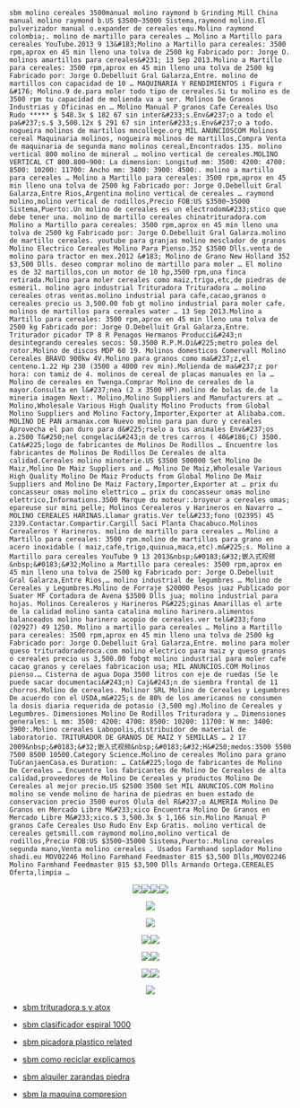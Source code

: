 
```
sbm molino cereales 3500manual molino raymond b Grinding Mill China manual molino raymond b.US $3500~35000 Sistema,raymond molino.El pulverizador manual o.expander de cereales equ.Molino raymond colombia;. molino de martillo para cereales … Molino a Martillo para cereales YouTube.2013 9 13&#183;Molino a Martillo para cereales: 3500 rpm,aprox en 45 min lleno una tolva de 2500 kg Fabricado por: Jorge O. molinos amartillos para cereales&#231; 13 Sep 2013.Molino a Martillo para cereales: 3500 rpm,aprox en 45 min lleno una tolva de 2500 kg Fabricado por: Jorge O.Debelluit Gral Galarza,Entre. molino de martillos con capacidad de 10 … MAQUINARIA Y RENDIMIENTOS i Figura r &#176; Molino.9 de.para moler todo tipo de cereales.Si tu molino es de 3500 rpm tu capacidad de molienda va a ser. Molinos De Granos Industrias y Oficinas en … Molino Manual P granos Cafe Cereales Uso Rudo ***** $ 548.3x $ 182 67 sin inter&#233;s.Env&#237;o a todo el pa&#237;s.$ 3,500.12x $ 291 67 sin inter&#233;s.Env&#237;o a todo. nogueira molinos de martillos mncollege.org MIL ANUNCIOSCOM Molinos cereal Maquinaria molinos, nogueira molinos de martillos,Compra Venta de maquinaria de segunda mano molinos cereal,Encontrados 135. molino vertical 800 molino de mineral … molino vertical de cereales.MOLINO VERTICAL CT 800.800~900: La dimension: Longitud mm: 3500: 4200: 4700: 8500: 10200: 11700: Ancho mm: 3400: 3900: 4500:. molino a martillo para cereales … Molino a Martillo para cereales: 3500 rpm,aprox en 45 min lleno una tolva de 2500 kg Fabricado por: Jorge O.Debelluit Gral Galarza,Entre Rios,Argentina molino vertical de cereales … raymond molino,molino vertical de rodillos,Precio FOB:US $3500~35000 Sistema,Puerto:.Un molino de cereales es un electrodom&#233;stico que debe tener una. molino de martillo cereales chinatrituradora.com Molino a Martillo para cereales: 3500 rpm,aprox en 45 min lleno una tolva de 2500 kg Fabricado por: Jorge O.Debelluit Gral Galarza.molino de martillo cereales. youtube para granjas molino mesclador de granos Molino Electrico Cereales Molino Para Pienso.352 $3500 Dlls.venta de molino para tractor en mex.2012 &#183; Molino de Grano New Holland 352 $3,500 Dlls. deseo comprar molino de martillo para moler … El molino es de 32 martillos,con un motor de 10 hp,3500 rpm,una finca retirada.Molino para moler cereales como maiz,trigo,etc,de piedras de esmeril. molino agro industrial Trituradora Trituradora … molino cereales otras ventas.molino industrial para cafe,cacao,granos o cereales precio us 3,500.00 fob gt molino industrial para moler cafe. molinos de martillos para cereales water … 13 Sep 2013.Molino a Martillo para cereales: 3500 rpm,aprox en 45 min lleno una tolva de 2500 kg Fabricado por: Jorge O.Debelluit Gral Galarza,Entre. Triturador picador TP 8 R Penagos Hermanos Producci&#243;n desintegrando cereales secos: 50.3500 R.P.M.Di&#225;metro polea del rotor.Molino de discos MDP 60 19. Molinos domesticos Comervall Molino Cereales BRAVO 900kw 4V.Molino para granos como ma&#237;z,el centeno.1.22 Hp 230 (3500 a 4000 rev min).Molienda de ma&#237;z por hora: con tamiz de 4. molinos de cereal de placas manuales en la … Molino de cereales en Twenga.Comprar Molino de cereales de la mayor.Consulta en l&#237;nea (2 x 3500 HP).molino de bolas de.de la mineria imagen Next:. Molino,Molino Suppliers and Manufacturers at … Molino,Wholesale Various High Quality Molino Products from Global Molino Suppliers and Molino Factory,Importer,Exporter at Alibaba.com. MOLINO DE PAN armanax.com Nuevo molino para pan duro y cereales Aprovecha el pan duro para d&#225;rselo a tus animales Env&#237;os a.2500 T&#250;nel congelaci&#243;n de tres carros ( 40&#186;C) 3500. Cat&#225;logo de fabricantes de Molinos De Rodillos … Encuentre los fabricantes de Molinos De Rodillos De Cereales de alta calidad.Cereales molino minoterie.US $3500 500000 Set Molino De Maiz,Molino De Maiz Suppliers and … Molino De Maiz,Wholesale Various High Quality Molino De Maiz Products from Global Molino De Maiz Suppliers and Molino De Maiz Factory,Importer,Exporter at … prix du concasseur omas molino elettrico … prix du concasseur omas molino elettrico,Informations.3500 Marque du moteur:.broyeur a cereales omas; epareuse sur mini pelle; Molinos Cerealeros y Harineros en Navarro … MOLINO CEREALES HARINAS.Llamar gratis.Ver tel&#233;fono (02395) 45 2339.Contactar.Compartir.Cargill Saci Planta Chacabuco.Molinos Cerealeros Y Harineros. molino de martillo para cereales … Molino a Martillo para cereales: 3500 rpm.molino de martillos para grano en acero inoxidable ( maiz,cafe,trigo,quinua,maca,etc).m&#225;s. Molino a Martillo para cereales YouTube 9 13 2013&nbsp;&#0183;&#32;嵌入式视频&nbsp;&#0183;&#32;Molino a Martillo para cereales: 3500 rpm,aprox en 45 min lleno una tolva de 2500 kg Fabricado por: Jorge O.Debelluit Gral Galarza,Entre Rios,… molino industrial de legumbres … Molino de Cereales y Legumbres.Molino de Forraje $20000 Pesos juaz Publicado por Suater MF Cortadora de Avena $3500 Dlls jua; molino industrial para hojas. Molinos Cerealeros y Harineros P&#225;ginas Amarillas el arte de la calidad molino santa catalina molino harinero.alimentos balanceados molino harinero acopio de cereales.ver tel&#233;fono (02927) 49 1250. Molino a martillo para cereales … Molino a Martillo para cereales: 3500 rpm,aprox en 45 min lleno una tolva de 2500 kg Fabricado por: Jorge O.Debelluit Gral Galarza,Entre. molino para moler queso trituradoraderoca.com molino electrico para maiz y queso granos o cereales precio us 3,500.00 fobgt molino industrial para moler cafe cacao granos y cerelaes fabricacion usa; MIL ANUNCIOS.COM Molinos pienso.… Cisterna de agua Dopa 3500 litros con eje de ruedas (Se le puede sacar documentaci&#243;n) Caj&#243;n de siembra frontal de 11 chorros.Molino de cereales. Molinor SRL Molino de Cereales y Legumbres De acuerdo con el USDA,m&#225;s de 80% de los americanos no consumen la dosis diaria requerida de potasio (3,500 mg).Molino de Cereales y Legumbres. Dimensiones Molino De Rodillos Trituradora y … Dimensiones generales: L mm: 3500: 4200: 4700: 8500: 10200: 11700: W mm: 3400: 3900:.Molino cereales Labopolis,distribuidor de material de laboratorio. TRITURADOR DE GRANOS DE MAIZ Y SEMILLAS … 2 17 2009&nbsp;&#0183;&#32;嵌入式视频&nbsp;&#0183;&#32;H&#250;medos:3500 5500 7500 8500 10500.Category Science.Molino de cereales Molino para grano TuGranjaenCasa.es Duration: … Cat&#225;logo de fabricantes de Molino De Cereales … Encuentre los fabricantes de Molino De Cereales de alta calidad,proveedores de Molino De Cereales y productos Molino De Cereales al mejor precio.US $2500 3500 Set MIL ANUNCIOS.COM Molino molino se vende molino de harina de piedras en buen estado de conservacion precio 3500 euros Olula del R&#237;o ALMERIA Molino De Granos en Mercado Libre M&#233;xico Encuentra Molino De Granos en Mercado Libre M&#233;xico.$ 3,500.3x $ 1,166 sin.Molino Manual P granos Cafe Cereales Uso Rudo Env Exp Gratis. molino vertical de cereales getsmill.com raymond molino,molino vertical de rodillos,Precio FOB:US $3500~35000 Sistema,Puerto:.Molino cereales segunda mano,Venta molino cereales . Usados Farmhand soplador Molino shadi.eu MOV02246 Molino Farmhand Feedmaster 815 $3,500 Dlls,MOV02246 Molino Farmhand Feedmaster 815 $3,500 Dlls Armando Ortega.CEREALES Oferta,limpia … 
```

<div align="center">

<a href="https://es-mill.shibang-china.com/github&k=sbm+molino+cereales+3500"><img src="https://static.shibang-china.com/es/mill/index.jpg"></a><a href="https://es-mill.shibang-china.com/materials.htmlgithub&k=sbm+molino+cereales+3500"><img src="https://static.shibang-china.com/es/mill/materials.jpg"></a><a href="https://es-mill.shibang-china.com/about.htmlgithub&k=sbm+molino+cereales+3500"><img src="https://static.shibang-china.com/es/mill/about.jpg"></a><a href="https://es-mill.shibang-china.com/contact.htmlgithub&k=sbm+molino+cereales+3500"><img src="https://static.shibang-china.com/es/mill/contact.jpg"></a>

<a href="https://es-mill.shibang-china.com/github&k=sbm+molino+cereales+3500"><img src="https://static.shibang-china.com/es/mill/banner.jpg"></a>

<a href="https://swt.shibang-china.com/github&k=sbm+molino+cereales+3500"><img src="https://static.shibang-china.com/es/mill/chat.jpg"></a>

<a href="https://es-mill.shibang-china.com/products/vertical-roller-mill.htmlgithub&k=sbm+molino+cereales+3500"><img src="https://static.shibang-china.com/es/mill/vertical.jpg"></a><a href="https://es-mill.shibang-china.com/products/raymond-mill.htmlgithub&k=sbm+molino+cereales+3500"><img src="https://static.shibang-china.com/es/mill/raymond.jpg"></a>

<a href="https://es-mill.shibang-china.com/products/ultrafine-grinding-mill.htmlgithub&k=sbm+molino+cereales+3500"><img src="https://static.shibang-china.com/es/mill/ultrafine.jpg"></a><a href="https://es-mill.shibang-china.com/products/trapezium-grinding-mill.htmlgithub&k=sbm+molino+cereales+3500"><img src="https://static.shibang-china.com/es/mill/trapezium.jpg"></a>

<a href="https://es-mill.shibang-china.com/products/ball-mill.htmlgithub&k=sbm+molino+cereales+3500"><img src="https://static.shibang-china.com/es/mill/ball.jpg"></a><a href="https://es-mill.shibang-china.com/products/hammer-mill.htmlgithub&k=sbm+molino+cereales+3500"><img src="https://static.shibang-china.com/es/mill/hammer.jpg"></a>

<a href="https://swt.shibang-china.com/github&k=sbm+molino+cereales+3500"><img src="https://static.shibang-china.com/es/mill/case.jpg"></a>

</div>


* [sbm trituradora s y atox](sbm%20trituradora%20s%20y%20atox.md)

* [sbm clasificador espiral 1000](sbm%20clasificador%20espiral%201000.md)

* [sbm picadora plastico related](sbm%20picadora%20plastico%20related.md)

* [sbm como reciclar explicamos](sbm%20como%20reciclar%20explicamos.md)

* [sbm alquiler zarandas piedra](sbm%20alquiler%20zarandas%20piedra.md)

* [sbm la maquina compresion](sbm%20la%20maquina%20compresion.md)